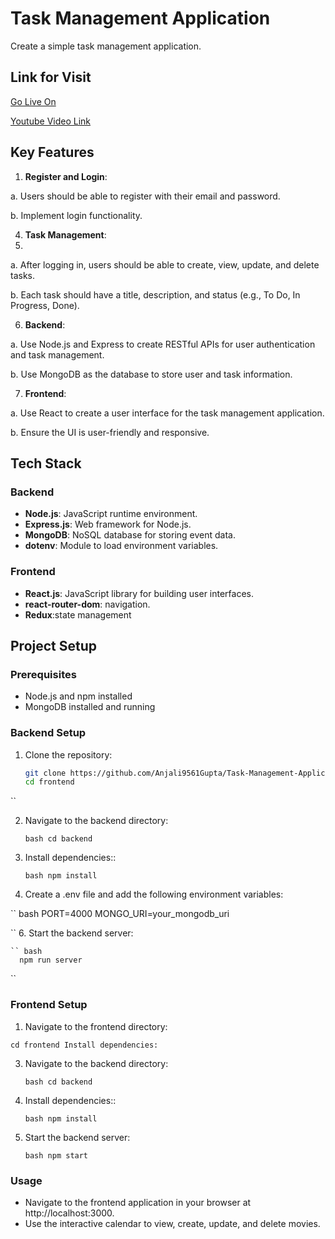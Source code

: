 # Task Management Application 

Create a simple task management application.


## Link for Visit

[Go Live On](https://task-management-application-fawn.vercel.app/)

[Youtube Video Link]()

## Key Features

1. **Register and Login**:
 
a. Users should be able to register with their email and password.

b. Implement login functionality.

4. **Task Management**:
5. 
a. After logging in, users should be able to create, view, update, and delete tasks.

b. Each task should have a title, description, and status (e.g., To Do, In Progress, Done).

6. **Backend**:

a. Use Node.js and Express to create RESTful APIs for user authentication and task management.

b. Use MongoDB as the database to store user and task information.

7. **Frontend**:

a. Use React to create a user interface for the task management application.

b. Ensure the UI is user-friendly and responsive.




## Tech Stack

### Backend

- **Node.js**: JavaScript runtime environment.
- **Express.js**: Web framework for Node.js.
- **MongoDB**: NoSQL database for storing event data.
- **dotenv**: Module to load environment variables.

### Frontend

- **React.js**: JavaScript library for building user interfaces.
- **react-router-dom**: navigation.
- **Redux**:state management

## Project Setup

### Prerequisites

- Node.js and npm installed
- MongoDB installed and running

### Backend Setup

1. Clone the repository:

   ``` bash
   git clone https://github.com/Anjali9561Gupta/Task-Management-Application.git
   cd frontend
  ``
  
2. Navigate to the backend directory:
   
   `` bash
      cd backend
   ``

4. Install dependencies::
   
   `` bash
      npm install
   ``
   
5. Create a .env file and add the following environment variables:
   
  `` bash
      PORT=4000
      MONGO_URI=your_mongodb_uri
      
   ``
6. Start the backend server:

    `` bash
      npm run server
   ``
   
### Frontend Setup

1. Navigate to the frontend directory:
   
  ``
  cd frontend
  Install dependencies:
  ``

3. Navigate to the backend directory:
   
   `` bash
      cd backend
   ``
   
4. Install dependencies::
   
   `` bash
      npm install
   ``

5. Start the backend server:
   
    `` bash
      npm start
   ``



### Usage
- Navigate to the frontend application in your browser at http://localhost:3000.
- Use the interactive calendar to view, create, update, and delete movies.


